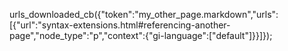 urls_downloaded_cb({"token":"my_other_page.markdown","urls":[{"url":"syntax-extensions.html#referencing-another-page","node_type":"p","context":{"gi-language":["default"]}}]});
